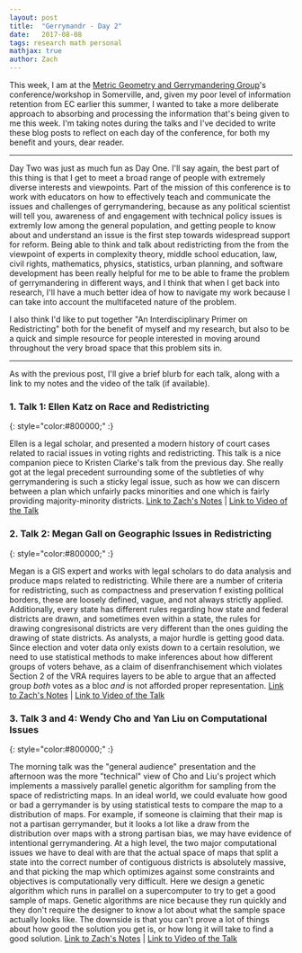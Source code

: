 ```yaml
---
layout: post
title:  "Gerrymandr - Day 2"
date:   2017-08-08
tags: research math personal
mathjax: true
author: Zach
---
```



This week, I am at the [Metric Geometry and Gerrymandering Group](sites.tufts.edu/gerrymandr)'s conference/workshop in Somerville, and, given my poor level of information retention from EC earlier this summer, I wanted to take a more deliberate approach to absorbing and processing the information that's being given to me this week.  I'm taking notes during the talks and I've decided to write these blog posts to reflect on each day of the conference, for both my benefit and yours, dear reader.

----


Day Two was just as much fun as Day One.  I'll say again, the best part of this thing is that I get to meet a broad range of people with extremely diverse interests and viewpoints.  Part of the mission of this conference is to work with educators on how to effectively teach and communicate the issues and challenges of gerrymandering, because as any political scientist will tell you, awareness of and engagement with technical policy issues is extremly low among the general population, and getting people to know about and understand an issue is the first step towards widespread support for reform.  Being able to think and talk about redistricting from the from the viewpoint of experts in complexity theory, middle school education, law, civil rights, mathematics, physics, statistics, urban planning, and software development has been really helpful for me to be able to frame the problem of gerrymandering in different ways, and I think that when I get back into research, I'll have a much better idea of how to navigate my work because I can take into account the multifaceted nature of the problem.

I also think I'd like to put together "An Interdisciplinary Primer on Redistricting" both for the benefit of myself and my research, but also to be a quick and simple resource for people interested in moving around throughout the very broad space that this problem sits in.

----

As with the previous post, I'll give a brief blurb for each talk, along with a link to my notes and the video of the talk (if available).

### 1. Talk 1: Ellen Katz on Race and Redistricting 
{: style="color:#800000;" :} 

Ellen is a legal scholar, and presented a modern history of court cases related to racial issues in voting rights and redistricting.  This talk is a nice companion piece to Kristen Clarke's talk from the previous day.  She really got at the legal precedent surrounding some of the subtleties of why gerrymandering is such a sticky legal issue, such as how we can discern between a plan which unfairly packs minorities and one which is fairly providing majority-minority districts.  [Link to Zach's Notes](http://zachschutzman.com/assets/notes/mggg.pdf#page=12) \| [Link to Video of the Talk](sites.tufts.edu/gerrymandr)

### 2. Talk 2: Megan Gall on Geographic Issues in Redistricting
{: style="color:#800000;" :} 

Megan is a GIS expert and works with legal scholars to do data analysis and produce maps related to redistricting.  While there are a number of criteria for redistricting, such as compactness and preservation f existing political borders, these are loosely defined, vague, and not always strictly applied.  Additionally, every state has different rules regarding how state and federal districts are drawn, and sometimes even within a state, the rules for drawing congresisonal districts are very different than the ones guiding the drawing of state districts.  As analysts, a major hurdle is getting good data.  Since election and voter data only exists down to a certain resolution, we need to use statistical methods to make inferences about how different groups of voters behave, as a claim of disenfranchisement which violates Section 2 of the VRA requires layers to be able to argue that an affected group *both* votes as a bloc *and* is not afforded proper representation. [Link to Zach's Notes](http://zachschutzman.com/assets/notes/mggg.pdf#page=14) \| [Link to Video of the Talk](sites.tufts.edu/gerrymandr)


### 3. Talk 3 and 4: Wendy Cho and Yan Liu on Computational Issues
{: style="color:#800000;" :} 

The morning talk was the "general audience" presentation and the afternoon was the more "technical" view of Cho and Liu's project which implements a massively parallel genetic algorithm for sampling from the space of redistricting maps.  In an ideal world, we could evaluate how good or bad a gerrymander is by using statistical tests to compare the map to a distribution of maps.  For example, if someone is claiming that their map is not a partisan gerrymander, but it looks a lot like a draw from the distribution over maps with a strong partisan bias, we may have evidence of intentional gerrymandering.  At a high level, the two major computational issues we have to deal with are that the actual space of maps that split a state into the correct number of contiguous districts is absolutely massive, and that picking the map which optimizes against some constraints and objectives is computationally very difficult.  Here we design a genetic algorithm which runs in parallel on a supercomputer to try to get a good sample of maps.  Genetic algorithms are nice because they run quickly and they don't require the designer to know a lot about what the sample space actually looks like.  The downside is that you can't prove a lot of things about how good the solution you get is, or how long it will take to find a good solution.  [Link to Zach's Notes](http://zachschutzman.com/assets/notes/mggg.pdf#page=17) \| [Link to Video of the Talk](sites.tufts.edu/gerrymandr)
